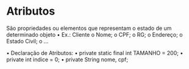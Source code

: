 # Atributos

São propriedades ou elementos que representam o estado de um determinado objeto
• Ex.: Cliente
    o Nome;
    o CPF;
    o RG;
    o Endereço;
    o Estado Civil;
    o ...

• Declaração de Atributos:
• private static final int TAMANHO = 200;
• private int indice = 0;
• private String nome, cpf;